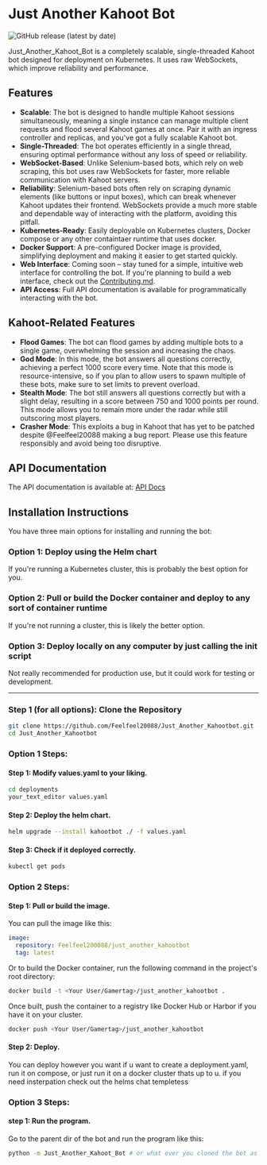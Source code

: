# Just Another Kahoot Bot

![GitHub release (latest by date)](https://img.shields.io/github/v/release/Feelfeel20088/Just_Another_Kahootbot)


Just_Another_Kahoot_Bot is a completely scalable, single-threaded Kahoot bot designed for deployment on Kubernetes. It uses raw WebSockets, which improve reliability and performance. 

## Features
- **Scalable**: The bot is designed to handle multiple Kahoot sessions simultaneously, meaning a single instance can manage multiple client requests and flood several Kahoot games at once. Pair it with an ingress controller and replicas, and you've got a fully scalable Kahoot bot.
- **Single-Threaded**: The bot operates efficiently in a single thread, ensuring optimal performance without any loss of speed or reliability.
- **WebSocket-Based**: Unlike Selenium-based bots, which rely on web scraping, this bot uses raw WebSockets for faster, more reliable communication with Kahoot servers.
- **Reliability**: Selenium-based bots often rely on scraping dynamic elements (like buttons or input boxes), which can break whenever Kahoot updates their frontend. WebSockets provide a much more stable and dependable way of interacting with the platform, avoiding this pitfall.
- **Kubernetes-Ready**: Easily deployable on Kubernetes clusters, Docker compose or any other containtaer runtime that uses docker.
- **Docker Support**: A pre-configured Docker image is provided, simplifying deployment and making it easier to get started quickly.
- **Web Interface**: Coming soon – stay tuned for a simple, intuitive web interface for controlling the bot. If you're planning to build a web interface, check out the [Contributing.md](CONTRIBUTING.md).
- **API Access**: Full API documentation is available for programmatically interacting with the bot. 


## Kahoot-Related Features

- **Flood Games**: The bot can flood games by adding multiple bots to a single game, overwhelming the session and increasing the chaos.
- **God Mode**: In this mode, the bot answers all questions correctly, achieving a perfect 1000 score every time. Note that this mode is resource-intensive, so if you plan to allow users to spawn multiple of these bots, make sure to set limits to prevent overload.
- **Stealth Mode**: The bot still answers all questions correctly but with a slight delay, resulting in a score between 750 and 1000 points per round. This mode allows you to remain more under the radar while still outscoring most players.
- **Crasher Mode**: This exploits a bug in Kahoot that has yet to be patched despite @Feelfeel20088 making a bug report. Please use this feature responsibly and avoid being too disruptive.





## API Documentation

The API documentation is available at: [API Docs](https://felixhub.dev/Just_Another_Kahootbot:documentation)


## Installation Instructions

You have three main options for installing and running the bot:

### Option 1: Deploy using the Helm chart  
If you're running a Kubernetes cluster, this is probably the best option for you.

### Option 2: Pull or build the Docker container and deploy to any sort of container runtime  
If you're not running a cluster, this is likely the better option.

### Option 3: Deploy locally on any computer by just calling the init script  
Not really recommended for production use, but it could work for testing or development.

---

### Step 1 (for all options): Clone the Repository
```bash
git clone https://github.com/Feelfeel20088/Just_Another_Kahootbot.git --branch master
cd Just_Another_Kahootbot
```

### Option 1 Steps:

#### Step 1: Modify values.yaml to your liking. 
```bash
cd deployments
your_text_editor values.yaml
```

#### Step 2: Deploy the helm chart. 
```bash
helm upgrade --install kahootbot ./ -f values.yaml
```

#### Step 3: Check if it deployed correctly.
```bash 
kubectl get pods
```

### Option 2 Steps: 

#### Step 1: Pull or build the image.
You can pull the image like this:
```yaml
image:
  repository: Feelfeel200088/just_another_kahootbot
  tag: latest
```
Or to build the Docker container, run the following command in the project's root directory:
```bash
docker build -t <Your User/Gamertag>/just_another_kahootbot .
```

Once built, push the container to a registry like Docker Hub or Harbor if you have it on your cluster.
```bash
docker push <Your User/Gamertag>/just_another_kahootbot
```

#### Step 2: Deploy.
You can deploy however you want if u want to create a deployment.yaml, run it on compose, or just run it on a docker cluster thats up to u. if you need insterpation check out the helms chat templetess


### Option 3 Steps: 

#### step 1: Run the program. 
Go to the parent dir of the bot and run the program like this: 
```bash
python -m Just_Another_Kahoot_Bot # or what ever you cloned the bot as
```



